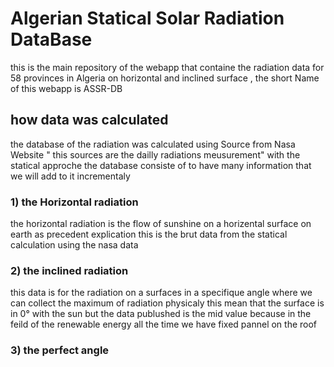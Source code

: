 # Algerian Statical Solar Radiation DataBase 
this is the main repository of the webapp that containe the radiation data for 58 provinces in Algeria on horizontal and inclined surface , the short Name of this webapp is ASSR-DB
## how data was calculated 
the database of the radiation was calculated using Source from Nasa Website " this sources are the dailly  radiations meusurement" with the statical approche 
the database consiste of to have many information that we will add to it incrementaly 
### 1) the Horizontal radiation 
the horizontal radiation is the flow of sunshine on a horizental surface on earth as precedent explication this is the brut data from the statical calculation using the nasa data 
### 2)  the inclined radiation 
this data is for the radiation on a surfaces in a  specifique angle where we can collect the maximum of radiation physicaly this mean that the surface is in 0° with the sun but the data publushed is the mid value because in the feild of the renewable energy all the time we have fixed pannel on the roof  
### 3) the perfect angle 
